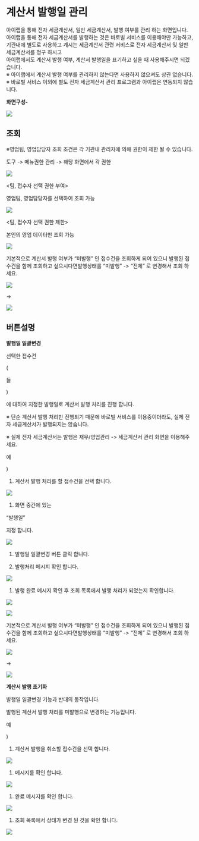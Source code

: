 # 계산서 발행일 관리

아이랩을 통해 전자 세금계산서, 일반 세금계산서, 발행 여부를 관리 하는 화면입니다.  
아이랩을 통해 전자 세금계산서를 발행하는 것은 바로빌 서비스를 이용해야만 가능하고,  
기관내에 별도로 사용하고 계시는 세금계산서 관련 서비스로 전자 세금계산서 및 일반 세금계산서를 청구 하시고  
아이랩에서도 계산서 발행 여부, 계산서 발행일을 표기하고 싶을 때 사용해주시면 되겠습니다.  
※ 아이랩에서 계산서 발행 여부를 관리하지 않는다면 사용하지 않으셔도 상관 없습니다.  
※ 바로빌 서비스 이외에 별도 전자 세금계산서 관리 프로그램과 아이랩은 연동되지 않습니다.

**화면구성-**

![](../.gitbook/assets/027.png)

## 조회

※영업팀, 영업담당자 조회 조건은 각 기관내 관리자에 의해 권한이 제한 될 수 있습니다.

도구 -&gt; 메뉴권한 관리 -&gt; 해당 화면에서 각 권한

![](../.gitbook/assets/028.png)

&lt;팀, 접수자 선택 권한 부여&gt;

영업팀, 영업담당자를 선택하여 조회 가능

![](../.gitbook/assets/029.png)

&lt;팀, 접수자 선택 권한 제한&gt;

본인의 영업 데이터만 조회 가능

![](../.gitbook/assets/030.png)

기본적으로 계산서 발행 여부가 “미발행” 인 접수건을 조회하게 되어 있으니 발행된 접수건을 함께 조회하고 싶으시다면발행상태를 “미발행” -&gt; “전체” 로 변경해서 조회 하세요.

![](../.gitbook/assets/031-_%20%283%29.png)

 -&gt;

![](../.gitbook/assets/031-_.png)

## 버튼설명

**발행일 일괄변경**

선택한 접수건

\(

들

\)

에 대하여 지정한 발행일로 계산서 발행 처리를 진행 합니다.

※ 단순 계산서 발행 처리만 진행되기 때문에 바로빌 서비스를 이용중이더라도, 실제 전자 세금계산서가 발행되지는 않습니다.

※ 실제 전자 세금계산서는 발행은 재무/영업관리 -&gt; 세금계산서 관리 화면을 이용해주세요.

예

\)

1. 계산서 발행 처리를 할 접수건을 선택 합니다.

![](../.gitbook/assets/032-_%20%281%29.png)

1. 화면 중간에 있는

“발행일”

지정 합니다.

![](../.gitbook/assets/033.png)

1. 발행일 일괄변경 버튼 클릭 합니다.

1. 발행처리 메시지 확인 합니다.

![](../.gitbook/assets/034-_.png)

1. 발행 완료 메시지 확인 후 조회 목록에서 발행 처리가 되었는지 확인합니다.

![](../.gitbook/assets/035-_.png)

![](../.gitbook/assets/036-_.png)

기본적으로 계산서 발행 여부가 “미발행” 인 접수건을 조회하게 되어 있으니 발행된 접수건을 함께 조회하고 싶으시다면발행상태를 “미발행” -&gt; “전체” 로 변경해서 조회 하세요.

![](../.gitbook/assets/037-_.png)

 -&gt;

![](../.gitbook/assets/031-_%20%281%29.png)

**계산서 발행 초기화**

발행일 일괄변경 기능과 반대의 동작입니다.

발행된 계산서 발행 처리를 미발행으로 변경하는 기능입니다.

예

\)

1. 계산서 발행을 취소할 접수건을 선택 합니다. 

![](../.gitbook/assets/038-_.png)

1. 메시지를 확인 합니다.

![](../.gitbook/assets/039-_.png)

1. 완료 메시지를 확인 합니다.

![](../.gitbook/assets/040-_.png)

1. 조회 목록에서 상태가 변경 된 것을 확인 합니다.

![](../.gitbook/assets/041-_.png)

